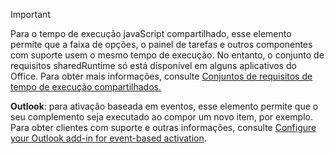 > [!IMPORTANT]
> Para o tempo de execução javaScript compartilhado, esse elemento permite que a faixa de opções, o painel de tarefas e outros componentes com suporte usem o mesmo tempo de execução. No entanto, o conjunto de requisitos sharedRuntime só está disponível em alguns aplicativos do Office. Para obter mais informações, consulte [Conjuntos de requisitos de tempo de execução compartilhados.](../reference/requirement-sets/shared-runtime-requirement-sets.md)
>
> **Outlook**: para ativação baseada em eventos, esse elemento permite que o seu complemento seja executado ao compor um novo item, por exemplo. Para obter clientes com suporte e outras informações, consulte [Configure your Outlook add-in for event-based activation](../outlook/autolaunch.md).
